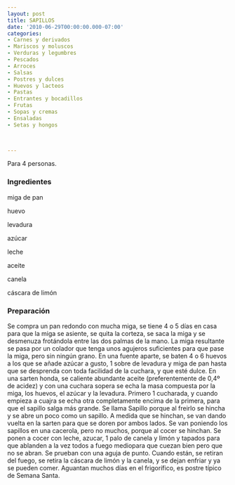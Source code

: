 ```yaml
---
layout: post
title: SAPILLOS
date: '2010-06-29T00:00:00.000-07:00'
categories:
- Carnes y derivados
- Mariscos y moluscos
- Verduras y legumbres
- Pescados
- Arroces
- Salsas
- Postres y dulces
- Huevos y lacteos
- Pastas
- Entrantes y bocadillos
- Frutas
- Sopas y cremas
- Ensaladas
- Setas y hongos
 


---
```


Para 4 personas.

<h3>Ingredientes</h3>

miga de pan

huevo

levadura

azúcar

leche

aceite

canela

cáscara de limón

<h3>Preparación</h3>

Se compra un pan redondo con mucha miga, se tiene 4 o 5 días en casa para que la miga se asiente, se quita la corteza, se saca la miga y se desmenuza frotándola entre las dos palmas de la mano. La miga resultante se pasa por un colador que tenga unos agujeros suficientes para que pase la miga, pero sin ningún grano. En una fuente aparte, se baten 4 o 6 huevos a los que se añade azúcar a gusto, 1 sobre de levadura y miga de pan hasta que se desprenda con toda facilidad de la cuchara, y que esté dulce. En una sarten honda, se caliente abundante aceite (preferentemente de 0,4&ordm; de acidez) y con una cuchara sopera se echa la masa compuesta por la miga, los huevos, el azúcar y la levadura. Primero 1 cucharada, y cuando empieza a cuajra se echa otra completamente encima de la primera, para que el sapillo salga más grande. Se llama Sapillo porque al freirlo se hincha y se abre un poco como un sapillo. A medida que se hinchan, se van dando vuelta en la sarten para que se doren por ambos lados. Se van poniendo los sapillos en una cacerola, pero no muchos, porque al cocer se hinchan. Se ponen a cocer con leche, azucar, 1 palo de canela y limón y tapados para que ablanden a la vez todos a fuego mediopara que cuezan bien pero que no se abran. Se prueban con una aguja de punto. Cuando están, se retiran del fuego, se retira la cáscara de limón y la canela, y se dejan enfriar y ya se pueden comer. Aguantan muchos días en el frigorífico, es postre típico de Semana Santa.

